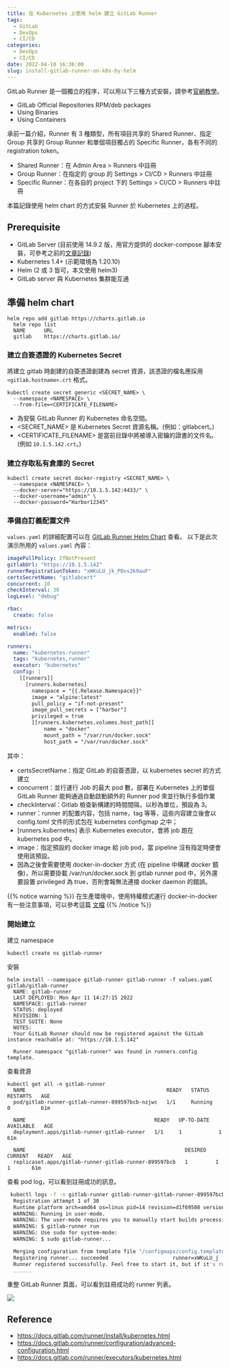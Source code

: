 ```yaml
---
title: 在 Kubernetes 上使用 helm 建立 GitLab Runner
tags:
  - GitLab
  - DevOps
  - CI/CD
categories:
  - DevOps
  - CI/CD
date: 2022-04-10 16:36:00
slug: install-gitlab-runner-on-k8s-by-helm
---
```

GitLab Runner 是一個獨立的程序，可以用以下三種方式安裝，請參考[官網教學](https://docs.gitlab.com/runner/install/)。
- GitLab Official Repositories RPM/deb packages
- Using Binaries
- Using Containers

<!--more-->

承前一篇介紹，Runner 有 3 種類型，所有項目共享的 Shared Runner、指定 Group 共享的 Group Runner 和單個項目獨占的 Specific Runner，各有不同的 registration token。
- Shared Runner：在 Admin Area > Runners 中註冊
- Group Runner：在指定的 group 的 Settings > CI/CD > Runners 中註冊
- Specific Runner：在各自的 project 下的 Settings > CI/CD > Runners 中註冊

本篇記錄使用 helm chart 的方式安裝 Runner 於 Kubernetes 上的過程。
## Prerequisite
- GitLab Server (目前使用 14.9.2 版，用官方提供的 docker-compose 腳本安裝，可參考之前的[文章記錄](https://ulahsieh.netlify.app/p/docker-compose-gitlab-https/))
- Kubernetes 1.4+ (示範環境為 1.20.10)
- Helm (2 或 3 皆可，本文使用 helm3)
- GitLab server 與 Kubernetes 集群能互通
## 準備 helm chart
```
helm repo add gitlab https://charts.gitlab.io
  helm repo list
  NAME  	URL
  gitlab	https://charts.gitlab.io/
```
### 建立自簽憑證的 Kubernetes Secret
將建立 gitlab 時創建的自簽憑證創建為 secret 資源，該憑證的檔名應採用 `<gitlab.hostname>.crt` 格式。
```
kubectl create secret generic <SECRET_NAME> \
  --namespace <NAMESPACE> \
  --from-file=<CERTIFICATE_FILENAME>
```
- <NAMESPACE> 為安裝 GitLab Runner 的 Kubernetes 命名空間。
- <SECRET_NAME> 是 Kubernetes Secret 資源名稱。(例如：gitlabcert。)
- <CERTIFICATE_FILENAME> 是當前目錄中將被導入密鑰的證書的文件名。(例如 `10.1.5.142.crt`。)

### 建立存取私有倉庫的 Secret
```
kubectl create secret docker-registry <SECRET_NAME> \
  --namespace <NAMESPACE> \
  --docker-server="https://10.1.5.142:4433/" \
  --docker-username="admin" \
  --docker-password="Harbor12345"
```

### 準備自訂義配置文件
`values.yaml` 的詳細配置可以在 [GitLab Runner Helm Chart](https://gitlab.com/gitlab-org/charts/gitlab-runner/-/blob/main/values.yaml) 查看。
以下是此次演示所用的 `values.yaml` 內容：
```yaml
imagePullPolicy: IfNotPresent
gitlabUrl: "https://10.1.5.142"
runnerRegistrationToken: "xWKuLU_jk_PDvs2k9auF"
certsSecretName: "gitlabcert"
concurrent: 10
checkInterval: 30
logLevel: "debug"

rbac:
  create: false

metrics:
  enabled: false

runners:
  name: "kubernetes-runner"
  tags: "kubernetes,runner"
  executor: "kubernetes"
  config: |
    [[runners]] 
      [runners.kubernetes]
        namespace = "{{.Release.Namespace}}"
        image = "alpine:latest"
        pull_policy = "if-not-present"
        image_pull_secrets = ["harbor"]
        privileged = true
        [[runners.kubernetes.volumes.host_path]]
            name = "docker"
            mount_path = "/var/run/docker.sock"
            host_path = "/var/run/docker.sock"

```
其中：
- certsSecretName：指定 GitLab 的自簽憑證，以 kubernetes secret 的方式建立
- concurrent：並行運行 Job 的最大 pod 數，部署在 Kubernetes 上的單個 GitLab Runner 能夠通過自動啟動額外的 Runner pod 來並行執行多個作業
- checkInterval：Gitlab 檢查新構建的時間間隔，以秒為單位，預設為 3。
- runner：runner 的配置内容，包括 name，tag 等等，這些内容建立後會以 config.toml 文件的形式包在 kubernetes configmap 之中；
- [runners.kubernetes] 表示 Kubernetes executor，會將 job 跑在 kubernetes pod 中。
- image：指定預設的 docker image 給 job pod，當 pipeline 沒有指定時便會使用該預設。
- 因為之後會需要使用 docker-in-docker 方式 (在 pipeline 中構建 docker 鏡像)，所以需要掛載 /var/run/docker.sock 到 gitlab runner pod 中，另外還要設置 privileged 為 true，否則會報無法連接 docker daemon 的錯誤。

{{% notice warning %}}
在生產環境中，使用特權模式運行 docker-in-docker 有一些注意事項，可以參考這篇 <a href="https://docs.gitlab.com/runner/executors/kubernetes.html#using-docker-in-your-builds">文檔</a> 
{{% /notice %}}

### 開始建立
建立 namespace
```
kubectl create ns gitlab-runner
```
安裝
```
helm install --namespace gitlab-runner gitlab-runner -f values.yaml gitlab/gitlab-runner
  NAME: gitlab-runner
  LAST DEPLOYED: Mon Apr 11 14:27:15 2022
  NAMESPACE: gitlab-runner
  STATUS: deployed
  REVISION: 1
  TEST SUITE: None
  NOTES:
  Your GitLab Runner should now be registered against the GitLab instance reachable at: "https://10.1.5.142"

  Runner namespace "gitlab-runner" was found in runners.config template.
```
查看資源
```
kubectl get all -n gitlab-runner
  NAME                                              READY   STATUS    RESTARTS   AGE
  pod/gitlab-runner-gitlab-runner-899597bcb-nzjwc   1/1     Running   0          61m

  NAME                                          READY   UP-TO-DATE   AVAILABLE   AGE
  deployment.apps/gitlab-runner-gitlab-runner   1/1     1            1           61m

  NAME                                                    DESIRED   CURRENT   READY   AGE
  replicaset.apps/gitlab-runner-gitlab-runner-899597bcb   1         1         1       61m
```
查看 pod log，可以看到註冊成功的訊息。
```bash
 kubectl logs -f -n gitlab-runner gitlab-runner-gitlab-runner-899597bcb-nzjwc
  Registration attempt 1 of 30
  Runtime platform arch=amd64 os=linux pid=14 revision=d1f69508 version=14.9.0
  WARNING: Running in user-mode.
  WARNING: The user-mode requires you to manually start builds processing:
  WARNING: $ gitlab-runner run
  WARNING: Use sudo for system-mode:
  WARNING: $ sudo gitlab-runner...

  Merging configuration from template file "/configmaps/config.template.toml"
  Registering runner... succeeded                     runner=xWKuLU_j
  Runner registered successfully. Feel free to start it, but if it's running already the config should be automatically reloaded!
  ......
```
重整 GitLab Runner 頁面，可以看到註冊成功的 runner 列表。

![](https://imgur.com/W9Spfwp.png)


## Reference
- https://docs.gitlab.com/runner/install/kubernetes.html
- https://docs.gitlab.com/runner/configuration/advanced-configuration.html
- https://docs.gitlab.com/runner/executors/kubernetes.html